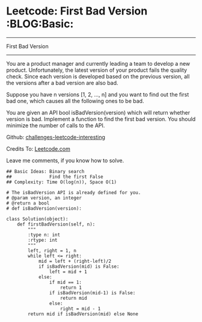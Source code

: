 # Leetcode: First Bad Version     :BLOG:Basic:


---

First Bad Version  

---

You are a product manager and currently leading a team to develop a new product. Unfortunately, the latest version of your product fails the quality check. Since each version is developed based on the previous version, all the versions after a bad version are also bad.  

Suppose you have n versions [1, 2, ..., n] and you want to find out the first bad one, which causes all the following ones to be bad.  

You are given an API bool isBadVersion(version) which will return whether version is bad. Implement a function to find the first bad version. You should minimize the number of calls to the API.  

Github: [challenges-leetcode-interesting](https://github.com/DennyZhang/challenges-leetcode-interesting/tree/master/first-bad-version)  

Credits To: [Leetcode.com](https://leetcode.com/problems/first-bad-version/description/)  

Leave me comments, if you know how to solve.  

    ## Basic Ideas: Binary search
    ##              Find the first False
    ## Complexity: Time O(log(n)), Space O(1)
    
    # The isBadVersion API is already defined for you.
    # @param version, an integer
    # @return a bool
    # def isBadVersion(version):
    
    class Solution(object):
        def firstBadVersion(self, n):
            """
            :type n: int
            :rtype: int
            """
            left, right = 1, n
            while left <= right:
                mid = left + (right-left)/2
                if isBadVersion(mid) is False:
                    left = mid + 1
                else:
                    if mid == 1:
                        return 1
                    if isBadVersion(mid-1) is False:
                        return mid
                    else:
                        right = mid - 1
            return mid if isBadVersion(mid) else None